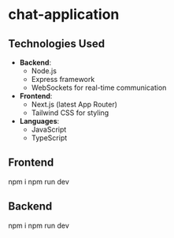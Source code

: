 # chat-application

## Technologies Used

- **Backend**: 
  - Node.js
  - Express framework
  - WebSockets for real-time communication
- **Frontend**: 
  - Next.js (latest App Router)
  - Tailwind CSS for styling
- **Languages**: 
  - JavaScript
  - TypeScript

## Frontend
npm i
npm run dev

## Backend
npm i
npm run dev

